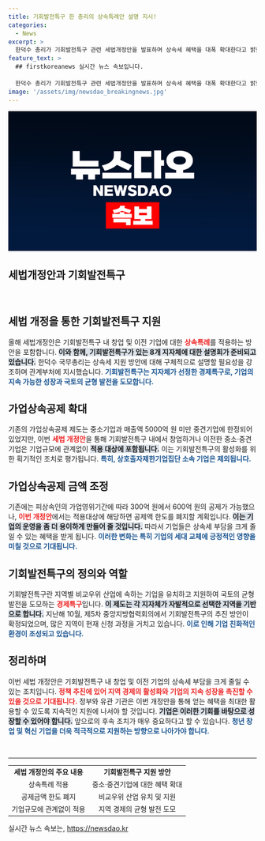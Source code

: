 ```yaml
---
title: 기회발전특구 한 총리의 상속특례안 설명 지시!
categories:
  - News
excerpt: >
  한덕수 총리가 기회발전특구 관련 세법개정안을 발표하며 상속세 혜택을 대폭 확대한다고 밝혔다. 중소·중견기업들에게 새로운 기회가 열리며, 공제 한도가 폐지되는 중요한 변화가 예고되었다. 클릭해 보세요!
feature_text: >
  ## firstkoreanews 실시간 뉴스 속보입니다.

  한덕수 총리가 기회발전특구 관련 세법개정안을 발표하며 상속세 혜택을 대폭 확대한다고 밝혔다. 중소·중견기업들에게 새로운 기회가 열리며, 공제 한도가 폐지되는 중요한 변화가 예고되었다. 클릭해 보세요!
image: '/assets/img/newsdao_breakingnews.jpg'
---
```


<p><img src="/assets/img/newsdao_breakingnews.jpg" alt="firstkoreanews 속보" /></p>

<h2 data-ke-size="size26">세법개정안과 기회발전특구</h2>

<p data-ke-size="size16">&nbsp;</p>

<h2 data-ke-size="size26">세법 개정을 통한 기회발전특구 지원</h2>

<p data-ke-size="size16">올해 세법개정안은 기회발전특구 내 창업 및 이전 기업에 대한 <b><span style="color: #ee2323;">상속특례</span></b>를 적용하는 방안을 포함합니다. <b><span style="background-color: #21538527;">이와 함께, 기회발전특구가 있는 8개 지자체에 대한 설명회가 준비되고 있습니다.</span></b> 한덕수 국무총리는 상속세 지원 방안에 대해 구체적으로 설명할 필요성을 강조하며 관계부처에 지시했습니다. <b><span style="color: #1a5490;">기회발전특구는 지자체가 선정한 경제특구로, 기업의 지속 가능한 성장과 국토의 균형 발전을 도모합니다.</span></b></p>

<h2 data-ke-size="size26">가업상속공제 확대</h2>

<p data-ke-size="size16">기존의 가업상속공제 제도는 중소기업과 매출액 5000억 원 미만 중견기업에 한정되어 있었지만, 이번 <b><span style="color: #ee2323;">세법 개정안</span></b>을 통해 기회발전특구 내에서 창업하거나 이전한 중소·중견기업은 기업규모에 관계없이 <b><span style="background-color: #21538527;">적용 대상에 포함됩니다.</span></b> 이는 기회발전특구의 활성화를 위한 획기적인 조치로 평가됩니다. <b><span style="color: #1a5490;">특히, 상호출자제한기업집단 소속 기업은 제외됩니다.</span></b></p>

<h2 data-ke-size="size26">가업상속공제 금액 조정</h2>

<p data-ke-size="size16">기존에는 피상속인의 가업영위기간에 따라 300억 원에서 600억 원의 공제가 가능했으나, <b><span style="color: #ee2323;">이번 개정안</span></b>에서는 적용대상에 해당하면 공제액 한도를 폐지할 계획입니다. <b><span style="background-color: #21538527;">이는 기업의 운영을 좀 더 용이하게 만들어 줄 것입니다.</span></b> 따라서 기업들은 상속세 부담을 크게 줄일 수 있는 혜택을 받게 됩니다. <b><span style="color: #1a5490;">이러한 변화는 특히 기업의 세대 교체에 긍정적인 영향을 미칠 것으로 기대됩니다.</span></b></p>

<h2 data-ke-size="size26">기회발전특구의 정의와 역할</h2>

<p data-ke-size="size16">기회발전특구란 지역별 비교우위 산업에 속하는 기업을 유치하고 지원하여 국토의 균형 발전을 도모하는 <b><span style="color: #ee2323;">경제특구</span></b>입니다. <b><span style="background-color: #21538527;">이 제도는 각 지자체가 자발적으로 선택한 지역을 기반으로 합니다.</span></b> 지난해 10월, 제5차 중앙지방협력회의에서 기회발전특구의 추진 방안이 확정되었으며, 많은 지역이 현재 신청 과정을 거치고 있습니다. <b><span style="color: #1a5490;">이로 인해 기업 친화적인 환경이 조성되고 있습니다.</span></b></p>

<h2 data-ke-size="size26">정리하며</h2>

<p data-ke-size="size16">이번 세법 개정안은 기회발전특구 내 창업 및 이전 기업의 상속세 부담을 크게 줄일 수 있는 조치입니다. <b><span style="color: #ee2323;">정책 추진에 있어 지역 경제의 활성화와 기업의 지속 성장을 촉진할 수 있을 것으로 기대됩니다.</span></b> 정부와 유관 기관은 이번 개정안을 통해 얻는 혜택을 최대한 활용할 수 있도록 지속적인 지원에 나서야 할 것입니다. <b><span style="background-color: #21538527;">기업은 이러한 기회를 바탕으로 성장할 수 있어야 합니다.</span></b> 앞으로의 후속 조치가 매우 중요하다고 할 수 있습니다. <b><span style="color: #1a5490;">청년 창업 및 혁신 기업을 더욱 적극적으로 지원하는 방향으로 나아가야 합니다.</span></b></p>

<p data-ke-size="size16">&nbsp;</p>

<hr>

<table style="width: 100%; border-collapse: collapse;">
<tr>
<td style="text-align: center; height: 17px;"><b>세법 개정안의 주요 내용</b></td>
<td style="text-align: center; height: 17px;"><b>기회발전특구 지원 방안</b></td>
</tr>
<tr>
<td style="text-align: center; height: 17px;">상속특례 적용</td>
<td style="text-align: center; height: 17px;">중소·중견기업에 대한 혜택 확대</td>
</tr>
<tr>
<td style="text-align: center; height: 17px;">공제금액 한도 폐지</td>
<td style="text-align: center; height: 17px;">비교우위 산업 유치 및 지원</td>
</tr>
<tr>
<td style="text-align: center; height: 17px;">기업규모에 관계없이 적용</td>
<td style="text-align: center; height: 17px;">지역 경제의 균형 발전 도모</td>
</tr>
</table>
실시간 뉴스 속보는, <a href="https://newsdao.kr" rel="dofollow">https://newsdao.kr</a>


